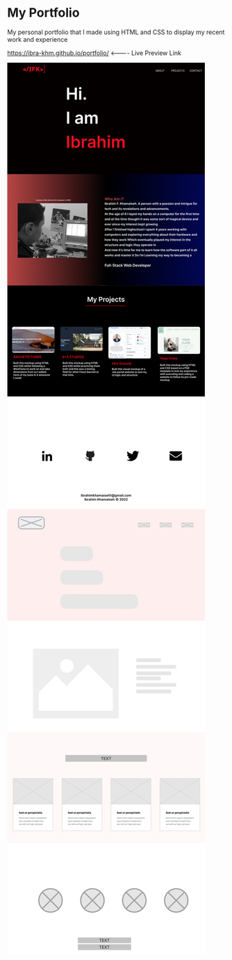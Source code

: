 # My Portfolio

My personal portfolio that I made using HTML and CSS to display my recent work and experience 


https://ibra-khm.github.io/portfolio/ <---- Live Preview Link

![](mockup/mockup.png)
![](mockup/wireframe.png)

